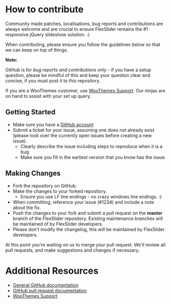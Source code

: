 # How to contribute

Community made patches, localisations, bug reports and contributions are always welcome and are crucial to ensure FlexSlider remains the #1 responsive jQuery slideshow solution. :)

When contributing, please ensure you follow the guidelines below so that we can keep on top of things.

__Note:__ 

GitHub is for *bug reports and contributions only* - if you have a setup question, please be mindful of this and keep your question clear and concise, if you must post it to this repository.

If you are a WooThemes customer, use [WooThemes Support](https://support.woothemes.com). Our ninjas are on hand to assist with your set up query.

## Getting Started

* Make sure you have a [GitHub account](https://github.com/signup/free)
* Submit a ticket for your issue, assuming one does not already exist (please look over the currently open issues before creating a new issue).
  * Clearly describe the issue including steps to reproduce when it is a bug.
  * Make sure you fill in the earliest version that you know has the issue.

## Making Changes

* Fork the repository on GitHub.
* Make the changes to your forked repository.
  * Ensure you use LF line endings - no crazy windows line endings. :)
* When committing, reference your issue (#1234) and include a note about the fix.
* Push the changes to your fork and submit a pull request on the **master** branch of the FlexSlider repository. Existing maintenance branches will be maintained of by FlexSlider developers.
* Please don't modify the changelog, this will be maintained by FlexSlider developers.

At this point you're waiting on us to merge your pull request. We'll review all pull requests, and make suggestions and changes if necessary.

# Additional Resources

* [General GitHub documentation](https://help.github.com/)
* [GitHub pull request documentation](https://help.github.com/send-pull-requests/)
* [WooThemes Support](https://support.woothemes.com)